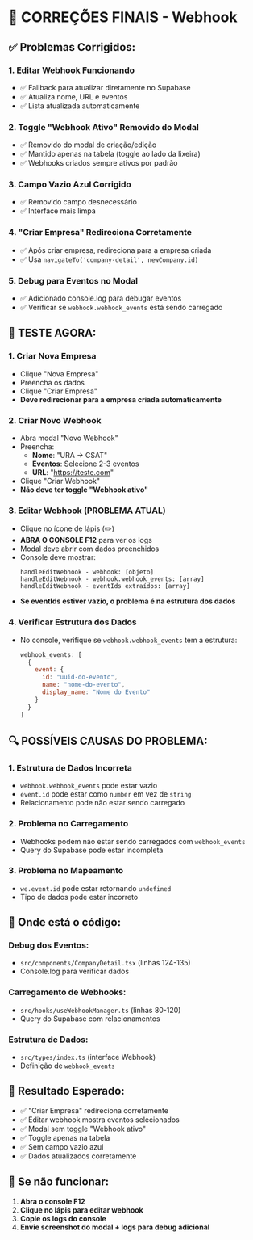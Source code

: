 # 🎯 CORREÇÕES FINAIS - Webhook

## ✅ **Problemas Corrigidos:**

### 1. **Editar Webhook Funcionando**
- ✅ Fallback para atualizar diretamente no Supabase
- ✅ Atualiza nome, URL e eventos
- ✅ Lista atualizada automaticamente

### 2. **Toggle "Webhook Ativo" Removido do Modal**
- ✅ Removido do modal de criação/edição
- ✅ Mantido apenas na tabela (toggle ao lado da lixeira)
- ✅ Webhooks criados sempre ativos por padrão

### 3. **Campo Vazio Azul Corrigido**
- ✅ Removido campo desnecessário
- ✅ Interface mais limpa

### 4. **"Criar Empresa" Redireciona Corretamente**
- ✅ Após criar empresa, redireciona para a empresa criada
- ✅ Usa `navigateTo('company-detail', newCompany.id)`

### 5. **Debug para Eventos no Modal**
- ✅ Adicionado console.log para debugar eventos
- ✅ Verificar se `webhook.webhook_events` está sendo carregado

## 🧪 **TESTE AGORA:**

### 1. **Criar Nova Empresa**
- Clique "Nova Empresa"
- Preencha os dados
- Clique "Criar Empresa"
- **Deve redirecionar para a empresa criada automaticamente**

### 2. **Criar Novo Webhook**
- Abra modal "Novo Webhook"
- Preencha:
  - **Nome**: "URA -> CSAT"
  - **Eventos**: Selecione 2-3 eventos
  - **URL**: "https://teste.com"
- Clique "Criar Webhook"
- **Não deve ter toggle "Webhook ativo"**

### 3. **Editar Webhook (PROBLEMA ATUAL)**
- Clique no ícone de lápis (✏️)
- **ABRA O CONSOLE F12** para ver os logs
- Modal deve abrir com dados preenchidos
- Console deve mostrar:
  ```
  handleEditWebhook - webhook: [objeto]
  handleEditWebhook - webhook.webhook_events: [array]
  handleEditWebhook - eventIds extraídos: [array]
  ```
- **Se eventIds estiver vazio, o problema é na estrutura dos dados**

### 4. **Verificar Estrutura dos Dados**
- No console, verifique se `webhook.webhook_events` tem a estrutura:
  ```javascript
  webhook_events: [
    {
      event: {
        id: "uuid-do-evento",
        name: "nome-do-evento",
        display_name: "Nome do Evento"
      }
    }
  ]
  ```

## 🔍 **POSSÍVEIS CAUSAS DO PROBLEMA:**

### **1. Estrutura de Dados Incorreta**
- `webhook.webhook_events` pode estar vazio
- `event.id` pode estar como `number` em vez de `string`
- Relacionamento pode não estar sendo carregado

### **2. Problema no Carregamento**
- Webhooks podem não estar sendo carregados com `webhook_events`
- Query do Supabase pode estar incompleta

### **3. Problema no Mapeamento**
- `we.event.id` pode estar retornando `undefined`
- Tipo de dados pode estar incorreto

## 📍 **Onde está o código:**

### **Debug dos Eventos:**
- `src/components/CompanyDetail.tsx` (linhas 124-135)
- Console.log para verificar dados

### **Carregamento de Webhooks:**
- `src/hooks/useWebhookManager.ts` (linhas 80-120)
- Query do Supabase com relacionamentos

### **Estrutura de Dados:**
- `src/types/index.ts` (interface Webhook)
- Definição de `webhook_events`

## 🎯 **Resultado Esperado:**
- ✅ "Criar Empresa" redireciona corretamente
- ✅ Editar webhook mostra eventos selecionados
- ✅ Modal sem toggle "Webhook ativo"
- ✅ Toggle apenas na tabela
- ✅ Sem campo vazio azul
- ✅ Dados atualizados corretamente

## 🚨 **Se não funcionar:**
1. **Abra o console F12**
2. **Clique no lápis para editar webhook**
3. **Copie os logs do console**
4. **Envie screenshot do modal + logs para debug adicional**
